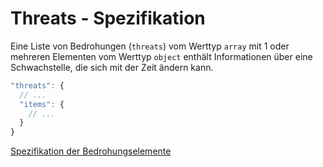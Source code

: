 # Threats - Spezifikation

Eine Liste von Bedrohungen (`threats`) vom Werttyp `array` mit 1 oder mehreren Elementen vom Werttyp `object` enthält Informationen über eine Schwachstelle, die sich mit der Zeit ändern kann.

```javascript
"threats": {
  // ...
  "items": {
    // ...
  }
}
```

[Spezifikation der Bedrohungselemente](vulnerabilities/vulnerability/threats/threat-spec.de.md)
